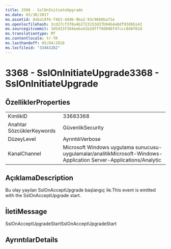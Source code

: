 ```yaml
---
title: 3368 - SslOnInitiateUpgrade
ms.date: 03/30/2017
ms.assetid: daba19f6-f4b3-4dd6-9ba2-93c9666ba71e
ms.openlocfilehash: 3cd27cf3f8a4b2723153d37b94b4a8df93d6b142
ms.sourcegitcommit: 3d5d33f384eeba41b2dff79d096f47ccc8d8f03d
ms.translationtype: MT
ms.contentlocale: tr-TR
ms.lasthandoff: 05/04/2018
ms.locfileid: "33463282"
---
```

# <a name="3368---ssloninitiateupgrade"></a><span data-ttu-id="e2709-102">3368 - SslOnInitiateUpgrade</span><span class="sxs-lookup"><span data-stu-id="e2709-102">3368 - SslOnInitiateUpgrade</span></span>
## <a name="properties"></a><span data-ttu-id="e2709-103">Özellikler</span><span class="sxs-lookup"><span data-stu-id="e2709-103">Properties</span></span>  
  
|||  
|-|-|  
|<span data-ttu-id="e2709-104">Kimlik</span><span class="sxs-lookup"><span data-stu-id="e2709-104">ID</span></span>|<span data-ttu-id="e2709-105">3368</span><span class="sxs-lookup"><span data-stu-id="e2709-105">3368</span></span>|  
|<span data-ttu-id="e2709-106">Anahtar Sözcükler</span><span class="sxs-lookup"><span data-stu-id="e2709-106">Keywords</span></span>|<span data-ttu-id="e2709-107">Güvenlik</span><span class="sxs-lookup"><span data-stu-id="e2709-107">Security</span></span>|  
|<span data-ttu-id="e2709-108">Düzey</span><span class="sxs-lookup"><span data-stu-id="e2709-108">Level</span></span>|<span data-ttu-id="e2709-109">Ayrıntılı</span><span class="sxs-lookup"><span data-stu-id="e2709-109">Verbose</span></span>|  
|<span data-ttu-id="e2709-110">Kanal</span><span class="sxs-lookup"><span data-stu-id="e2709-110">Channel</span></span>|<span data-ttu-id="e2709-111">Microsoft Windows uygulama sunucusu-uygulamalar/analitik</span><span class="sxs-lookup"><span data-stu-id="e2709-111">Microsoft-Windows-Application Server-Applications/Analytic</span></span>|  
  
## <a name="description"></a><span data-ttu-id="e2709-112">Açıklama</span><span class="sxs-lookup"><span data-stu-id="e2709-112">Description</span></span>  
 <span data-ttu-id="e2709-113">Bu olay yayılan SslOnAcceptUpgrade başlangıç ile.</span><span class="sxs-lookup"><span data-stu-id="e2709-113">This event is emitted with the SslOnAcceptUpgrade start.</span></span>  
  
## <a name="message"></a><span data-ttu-id="e2709-114">İleti</span><span class="sxs-lookup"><span data-stu-id="e2709-114">Message</span></span>  
 <span data-ttu-id="e2709-115">SslOnAcceptUpgradeStart</span><span class="sxs-lookup"><span data-stu-id="e2709-115">SslOnAcceptUpgradeStart</span></span>  
  
## <a name="details"></a><span data-ttu-id="e2709-116">Ayrıntılar</span><span class="sxs-lookup"><span data-stu-id="e2709-116">Details</span></span>
